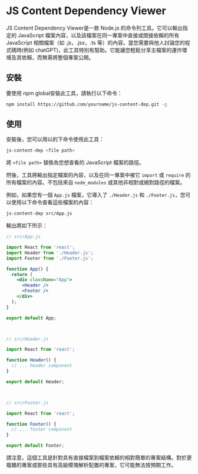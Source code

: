 # JS Content Dependency Viewer

JS Content Dependency Viewer是一款 Node.js 的命令列工具。它可以輸出指定的 JavaScript 檔案內容，以及該檔案在同一專案中直接或間接依賴的所有 JavaScript 相關檔案（如 .js，.jsx，.ts 等）的內容。當您需要與他人討論您的程式碼時(例如 chatGPT)，此工具特別有幫助。它能讓您輕鬆分享主檔案的運作環境及其依賴，而無需將整個專案公開。

## 安裝

要使用 npm global安裝此工具，請執行以下命令：

```bash
npm install https://github.com/yourname/js-content-dep.git -g
```

## 使用

安裝後，您可以用以的下命令使用此工具：

```bash
js-content-dep <file path>
```

將 `<file path>` 替換為您想查看的 JavaScript 檔案的路徑。

然後，工具將輸出指定檔案的內容，以及在同一專案中被它 `import` 或 `require` 的所有檔案的內容。不包括來自 `node_modules` 或其他非相對或絕對路徑的檔案。

例如，如果您有一個 `App.js` 檔案，它導入了 `./Header.js` 和 `./Footer.js`，您可以使用以下命令查看這些檔案的內容：

```bash
js-content-dep src/App.js
```

輸出將如下所示：

```jsx
// src/App.js

import React from 'react';
import Header from './Header.js';
import Footer from './Footer.js';

function App() {
  return (
    <div className="App">
      <Header />
      <Footer />
    </div>
  );
}

export default App;



// src/Header.js

import React from 'react';

function Header() {
  // ... header component
}

export default Header;



// src/Footer.js

import React from 'react';

function Footer() {
  // ... footer component
}

export default Footer;
```

請注意，這個工具是針對具有直接檔案到檔案依賴的相對簡單的專案結構。對於更複雜的專案或那些具有高級模塊解析配置的專案，它可能無法按預期工作。